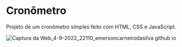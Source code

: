 # Cronômetro
 
Projeto de um cronômetro simples feito com HTML, CSS e JavaScript.

![Captura da Web_4-9-2022_22110_emersoncarneirodasilva github io](https://user-images.githubusercontent.com/94311606/188341372-45686c66-3527-4229-9dc5-887484a65a64.jpeg)
